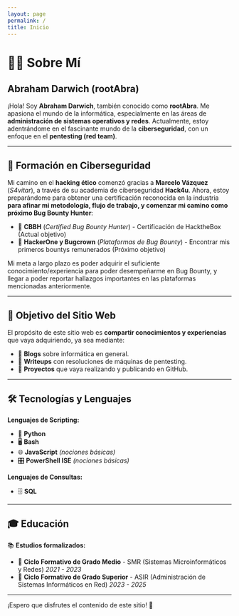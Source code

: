 ```yaml
---
layout: page
permalink: /
title: Inicio
---
```

 
# 👨‍💻 Sobre Mí

## Abraham Darwich (rootAbra)

¡Hola! Soy **Abraham Darwich**, también conocido como **rootAbra**. Me apasiona el mundo de la informática, especialmente en las áreas de **administración de sistemas operativos y redes**. Actualmente, estoy adentrándome en el fascinante mundo de la **ciberseguridad**, con un enfoque en el **pentesting (red team)**.

---

## 🚀 Formación en Ciberseguridad

Mi camino en el **hacking ético** comenzó gracias a **Marcelo Vázquez** (*S4vitar*), a través de su academia de ciberseguridad **Hack4u**. Ahora, estoy preparándome para obtener una certificación reconocida en la industria **para afinar mi metodología, flujo de trabajo, y comenzar mi camino como próximo Bug Bounty Hunter**:

- 🎯 **CBBH** (*Certified Bug Bounty Hunter*) - Certificación de HacktheBox (Actual objetivo)
- 🎯 **HackerOne y Bugcrown** (*Plataformas de Bug Bounty*) - Encontrar mis primeros bountys remunerados (Próximo objetivo)

Mi meta a largo plazo es poder adquirir el suficiente conocimiento/experiencia para poder desempeñarme en Bug Bounty, y llegar a poder reportar hallazgos importantes en las plataformas mencionadas anteriormente.

---

## 🎯 Objetivo del Sitio Web

El propósito de este sitio web es **compartir conocimientos y experiencias** que vaya adquiriendo, ya sea mediante:

- 📜 **Blogs** sobre informática en general.
- 🔎 **Writeups** con resoluciones de máquinas de pentesting.
- 📂 **Proyectos** que vaya realizando y publicando en GitHub.

---

## 🛠️ Tecnologías y Lenguajes

**Lenguajes de Scripting:**
- 🐍 **Python**
- 🖥️ **Bash**
- 🌐 **JavaScript** *(nociones básicas)*
- 🎛️ **PowerShell ISE** *(nociones básicas)*

**Lenguajes de Consultas:**
- 🗄️ **SQL**

---

## 🎓 Educación

📚 **Estudios formalizados:**
- 📌 **Ciclo Formativo de Grado Medio** - SMR (Sistemas Microinformáticos y Redes) *2021 - 2023*
- 📌 **Ciclo Formativo de Grado Superior** - ASIR (Administración de Sistemas Informáticos en Red) *2023 - 2025*

---

¡Espero que disfrutes el contenido de este sitio! 🚀
